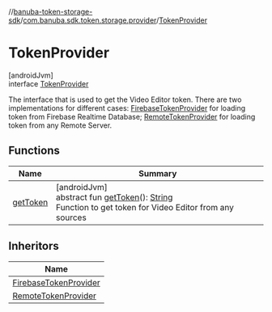//[banuba-token-storage-sdk](../../../index.md)/[com.banuba.sdk.token.storage.provider](../index.md)/[TokenProvider](index.md)

# TokenProvider

[androidJvm]\
interface [TokenProvider](index.md)

The interface that is used to get the Video Editor token. There are two implementations for different cases: [FirebaseTokenProvider](../-firebase-token-provider/index.md) for loading token from Firebase Realtime Database; [RemoteTokenProvider](../-remote-token-provider/index.md) for loading token from any Remote Server.

## Functions

| Name | Summary |
|---|---|
| [getToken](get-token.md) | [androidJvm]<br>abstract fun [getToken](get-token.md)(): [String](https://kotlinlang.org/api/latest/jvm/stdlib/kotlin/-string/index.html)<br>Function to get token for Video Editor from any sources |

## Inheritors

| Name |
|---|
| [FirebaseTokenProvider](../-firebase-token-provider/index.md) |
| [RemoteTokenProvider](../-remote-token-provider/index.md) |
